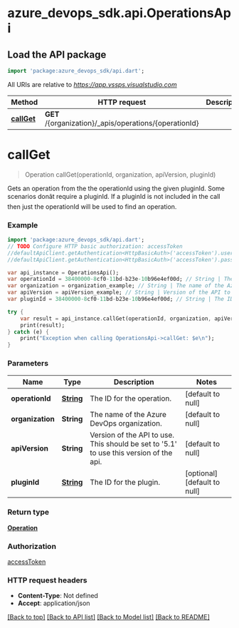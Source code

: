 # azure_devops_sdk.api.OperationsApi

## Load the API package
```dart
import 'package:azure_devops_sdk/api.dart';
```

All URIs are relative to *https://app.vssps.visualstudio.com*

Method | HTTP request | Description
------------- | ------------- | -------------
[**callGet**](OperationsApi.md#callGet) | **GET** /{organization}/_apis/operations/{operationId} | 


# **callGet**
> Operation callGet(operationId, organization, apiVersion, pluginId)



Gets an operation from the the operationId using the given pluginId.  Some scenarios donât require a pluginId. If a pluginId is not included in the call then just the operationId will be used to find an operation.

### Example 
```dart
import 'package:azure_devops_sdk/api.dart';
// TODO Configure HTTP basic authorization: accessToken
//defaultApiClient.getAuthentication<HttpBasicAuth>('accessToken').username = 'YOUR_USERNAME'
//defaultApiClient.getAuthentication<HttpBasicAuth>('accessToken').password = 'YOUR_PASSWORD';

var api_instance = OperationsApi();
var operationId = 38400000-8cf0-11bd-b23e-10b96e4ef00d; // String | The ID for the operation.
var organization = organization_example; // String | The name of the Azure DevOps organization.
var apiVersion = apiVersion_example; // String | Version of the API to use.  This should be set to '5.1' to use this version of the api.
var pluginId = 38400000-8cf0-11bd-b23e-10b96e4ef00d; // String | The ID for the plugin.

try { 
    var result = api_instance.callGet(operationId, organization, apiVersion, pluginId);
    print(result);
} catch (e) {
    print("Exception when calling OperationsApi->callGet: $e\n");
}
```

### Parameters

Name | Type | Description  | Notes
------------- | ------------- | ------------- | -------------
 **operationId** | [**String**](.md)| The ID for the operation. | [default to null]
 **organization** | **String**| The name of the Azure DevOps organization. | [default to null]
 **apiVersion** | **String**| Version of the API to use.  This should be set to &#39;5.1&#39; to use this version of the api. | [default to null]
 **pluginId** | [**String**](.md)| The ID for the plugin. | [optional] [default to null]

### Return type

[**Operation**](Operation.md)

### Authorization

[accessToken](../README.md#accessToken)

### HTTP request headers

 - **Content-Type**: Not defined
 - **Accept**: application/json

[[Back to top]](#) [[Back to API list]](../README.md#documentation-for-api-endpoints) [[Back to Model list]](../README.md#documentation-for-models) [[Back to README]](../README.md)

